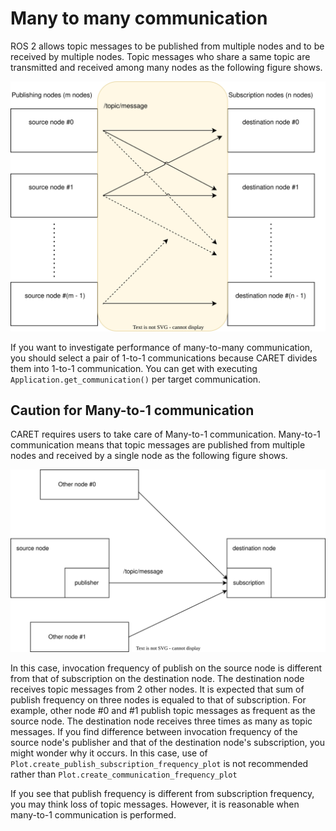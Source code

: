 # Many to many communication

ROS 2 allows topic messages to be published from multiple nodes and to be received by multiple nodes. Topic messages who share a same topic are transmitted and received among many nodes as the following figure shows.

![many-to-many communication](./imgs/many_to_many_communication.svg)

If you want to investigate performance of many-to-many communication, you should select a pair of 1-to-1 communications because CARET divides them into 1-to-1 communication.
You can get with executing `Application.get_communication()` per target communication.

## Caution for Many-to-1 communication

CARET requires users to take care of Many-to-1 communication. Many-to-1 communication means that topic messages are published from multiple nodes and received by a single node as the following figure shows.

![multiple publisher](./imgs/multiple_publisher.svg)

In this case, invocation frequency of publish on the source node is different from that of subscription on the destination node. The destination node receives topic messages from 2 other nodes. It is expected that sum of publish frequency on three nodes is equaled to that of subscription. For example, other node #0 and #1 publish topic messages as frequent as the source node. The destination node receives three times as many as topic messages. If you find difference between invocation frequency of the source node's publisher and that of the destination node's subscription, you might wonder why it occurs. In this case, use of `Plot.create_publish_subscription_frequency_plot` is not recommended rather than `Plot.create_communication_frequency_plot`

If you see that publish frequency is different from subscription frequency, you may think loss of topic messages. However, it is reasonable when many-to-1 communication is performed.
